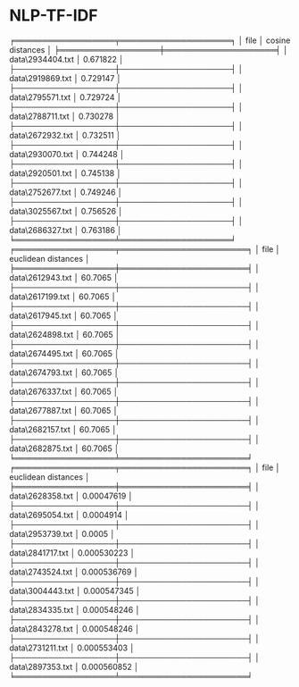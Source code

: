 # NLP-TF-IDF

╒══════════════════╤════════════════════╕
│ file             │   cosine distances │
╞══════════════════╪════════════════════╡
│ data\2934404.txt │           0.671822 │
├──────────────────┼────────────────────┤
│ data\2919869.txt │           0.729147 │
├──────────────────┼────────────────────┤
│ data\2795571.txt │           0.729724 │
├──────────────────┼────────────────────┤
│ data\2788711.txt │           0.730278 │
├──────────────────┼────────────────────┤
│ data\2672932.txt │           0.732511 │
├──────────────────┼────────────────────┤
│ data\2930070.txt │           0.744248 │
├──────────────────┼────────────────────┤
│ data\2920501.txt │           0.745138 │
├──────────────────┼────────────────────┤
│ data\2752677.txt │           0.749246 │
├──────────────────┼────────────────────┤
│ data\3025567.txt │           0.756526 │
├──────────────────┼────────────────────┤
│ data\2686327.txt │           0.763186 │
╘══════════════════╧════════════════════╛
╒══════════════════╤═══════════════════════╕
│ file             │   euclidean distances │
╞══════════════════╪═══════════════════════╡
│ data\2612943.txt │               60.7065 │
├──────────────────┼───────────────────────┤
│ data\2617199.txt │               60.7065 │
├──────────────────┼───────────────────────┤
│ data\2617945.txt │               60.7065 │
├──────────────────┼───────────────────────┤
│ data\2624898.txt │               60.7065 │
├──────────────────┼───────────────────────┤
│ data\2674495.txt │               60.7065 │
├──────────────────┼───────────────────────┤
│ data\2674793.txt │               60.7065 │
├──────────────────┼───────────────────────┤
│ data\2676337.txt │               60.7065 │
├──────────────────┼───────────────────────┤
│ data\2677887.txt │               60.7065 │
├──────────────────┼───────────────────────┤
│ data\2682157.txt │               60.7065 │
├──────────────────┼───────────────────────┤
│ data\2682875.txt │               60.7065 │
╘══════════════════╧═══════════════════════╛
╒══════════════════╤═══════════════════════╕
│ file             │   euclidean distances │
╞══════════════════╪═══════════════════════╡
│ data\2628358.txt │           0.00047619  │
├──────────────────┼───────────────────────┤
│ data\2695054.txt │           0.0004914   │
├──────────────────┼───────────────────────┤
│ data\2953739.txt │           0.0005      │
├──────────────────┼───────────────────────┤
│ data\2841717.txt │           0.000530223 │
├──────────────────┼───────────────────────┤
│ data\2743524.txt │           0.000536769 │
├──────────────────┼───────────────────────┤
│ data\3004443.txt │           0.000547345 │
├──────────────────┼───────────────────────┤
│ data\2834335.txt │           0.000548246 │
├──────────────────┼───────────────────────┤
│ data\2843278.txt │           0.000548246 │
├──────────────────┼───────────────────────┤
│ data\2731211.txt │           0.000553403 │
├──────────────────┼───────────────────────┤
│ data\2897353.txt │           0.000560852 │
╘══════════════════╧═══════════════════════╛
